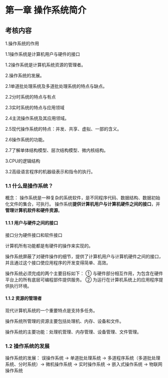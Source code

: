 # 第一章 操作系统简介

## 考核内容

1.操作系统的作用

1.1操作系统是计算机用户与硬件的接口

1.2操作系统是计算机系统资源的管理者。

2.操作系统的发展。

2.1单道批处理系统及多道批处理系统的特点与缺点。

2.2分时系统的特点与有点

2.3实时系统的特点与应用领域

2.4主流操作系统及其应用领域。

2.5现代操作系统的特点：并发、共享、虚拟、一部的含义。

2.6操作系统的功能。

2.7了解单体结构模型、层次结构模型、微内核结构。

3.CPU的逻辑结构

3.2高级语言程序的机器级表示和指令的执行。

### 1.1 什么是操作系统？

概念： 操作系统是一种复杂的系统软件，是不同程序代码、数据结构、数据初始化文件的集合，可执行。
操作系统**提供计算机用户与计算机硬件之间的接口**，并**管理计算机软件和硬件资源**。

#### 1.1.1 用户与硬件之间的接口

接口分为硬件接口和软件接口

计算机所有功能都是有硬件的操作来实现的。

操作系统屏蔽了对硬件操作的细节，提供了计算机用户与计算机硬件之间的接口，并且通过这个接口使应用程序的开发变得简单、高效。

操作系统必须完成的两个主要目标如下：
① 与硬件部分相互作用，为包含在硬件平台上的所有底层可编程部件提供服务。
② 为运行在计算机系统上的应用程序提供执行环境。

#### 1.1.2 资源的管理者

现代计算机系统的一个重要特点是支持多任务。

操作系统所管理的资源主要包括处理机、内存、设备和文件。

操作系统的主要功能：处理机管理、内存管理、设备管理、文件管理。

### 1.2 操作系统的发展

操作系统的发展：
误操作系统 -> 单道批处理系统 -> 多道程序系统（多道批处理系统、分时系统）->
微机操作系统 -> 实时操作系统 -> 嵌入式操作系统 -> 物联网操作系统